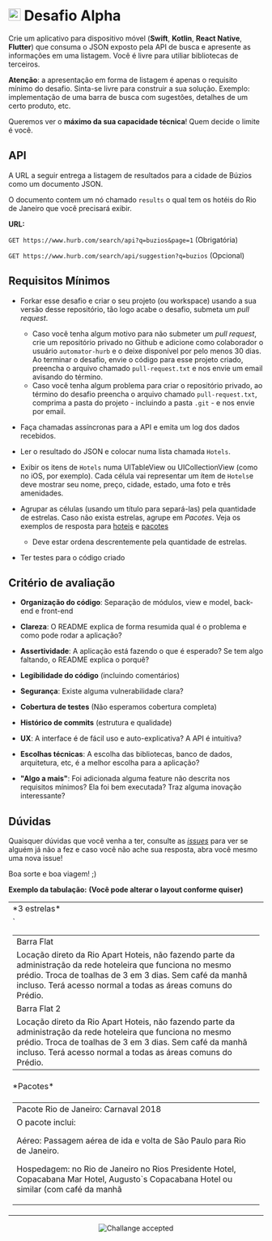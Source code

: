 # <img src="https://avatars1.githubusercontent.com/u/7063040?v=4&s=200.jpg" alt="HU" width="24" /> Desafio Alpha

Crie um aplicativo para dispositivo móvel (**Swift**, **Kotlin**, **React Native**, **Flutter**) que consuma o JSON exposto pela API de busca e apresente as informações em uma listagem. Você é livre para utiliar bibliotecas de terceiros.

**Atenção**: a apresentação em forma de listagem é apenas o requisito mínimo do desafio. Sinta-se livre para construir a sua solução. Exemplo: implementação de uma barra de busca com sugestões, detalhes de um certo produto, etc.

Queremos ver o **máximo da sua capacidade técnica**! Quem decide o limite é você.

## API

A URL a seguir entrega a listagem de resultados para a cidade de Búzios como um documento JSON.

O documento contem um nó chamado `results` o qual tem os hotéis do Rio de Janeiro que você precisará exibir.

**URL:**

`GET https://www.hurb.com/search/api?q=buzios&page=1` (Obrigatória)

`GET https://www.hurb.com/search/api/suggestion?q=buzios` (Opcional)

## Requisitos Mínimos

-   Forkar esse desafio e criar o seu projeto (ou workspace) usando a sua versão desse repositório, tão logo acabe o desafio, submeta um _pull request_.
    -   Caso você tenha algum motivo para não submeter um _pull request_, crie um repositório privado no Github e adicione como colaborador o usuário `automator-hurb` e o deixe disponível por pelo menos 30 dias. Ao terminar o desafio, envie o código para esse projeto criado, preencha o arquivo chamado `pull-request.txt` e nos envie um email avisando do término.
    -   Caso você tenha algum problema para criar o repositório privado, ao término do desafio preencha o arquivo chamado `pull-request.txt`, comprima a pasta do projeto - incluindo a pasta `.git` - e nos envie por email.
-   Faça chamadas assíncronas para a API e emita um log dos dados recebidos.

-   Ler o resultado do JSON e colocar numa lista chamada `Hotels`.

-   Exibir os itens de `Hotels` numa UITableView ou UICollectionView (como no iOS, por exemplo). Cada célula vai representar um ítem de `Hotels`e deve mostrar seu nome, preço, cidade, estado, uma foto e três amenidades.

-   Agrupar as células (usando um título para separá-las) pela quantidade de estrelas. Caso não exista estrelas, agrupe em _Pacotes_. Veja os exemplos de resposta para [hoteis](examples/hotel.json) e [pacotes](examples/package.json)

    -   Deve estar ordena descrentemente pela quantidade de estrelas.

-   Ter testes para o código criado

## Critério de avaliação

-   **Organização do código**: Separação de módulos, view e model, back-end e front-end

-   **Clareza**: O README explica de forma resumida qual é o problema e como pode rodar a aplicação?

-   **Assertividade**: A aplicação está fazendo o que é esperado? Se tem algo faltando, o README explica o porquê?

-   **Legibilidade do código** (incluindo comentários)

-   **Segurança**: Existe alguma vulnerabilidade clara?

-   **Cobertura de testes** (Não esperamos cobertura completa)

-   **Histórico de commits** (estrutura e qualidade)

-   **UX**: A interface é de fácil uso e auto-explicativa? A API é intuitiva?

-   **Escolhas técnicas**: A escolha das bibliotecas, banco de dados, arquitetura, etc, é a melhor escolha para a aplicação?

-   **"Algo a mais"**: Foi adicionada alguma feature não descrita nos requisitos mínimos? Ela foi bem executada? Traz alguma inovação interessante?

## Dúvidas

Quaisquer dúvidas que você venha a ter, consulte as [_issues_](https://github.com/HurbCom/challenge-alpha/issues) para ver se alguém já não a fez e caso você não ache sua resposta, abra você mesmo uma nova issue!

Boa sorte e boa viagem! ;)

**Exemplo da tabulação:**
**(Você pode alterar o layout conforme quiser)**

<table>
<tr>
<td>*3 estrelas*</td>
</tr>
<tr>
<td>
<table>
<tr><td>Barra Flat</td></tr>
<tr><td>Locação direto da Rio Apart Hoteis, não fazendo parte da administração da rede hoteleira que funciona no mesmo prédio. Troca de toalhas de 3 em 3 dias. Sem café da manhã incluso. Terá acesso normal a todas as áreas comuns do Prédio.</td></tr>
<tr><td>Barra Flat 2</td>`</tr>
<tr><td>Locação direto da Rio Apart Hoteis, não fazendo parte da administração da rede hoteleira que funciona no mesmo prédio. Troca de toalhas de 3 em 3 dias. Sem café da manhã incluso. Terá acesso normal a todas as áreas comuns do Prédio.</td></tr>
</table>
</td>
</tr>
<tr>
<td>*Pacotes*</td>
</tr>
<tr>
<td>
<table>
<tr><td>Pacote Rio de Janeiro: Carnaval 2018</td></tr>
<tr><td>O pacote&nbsp;inclui: &nbsp;

Aéreo: Passagem aérea de ida e volta de São Paulo para Rio de Janeiro.

Hospedagem: no Rio de Janeiro no Rios Presidente Hotel, Copacabana Mar Hotel, Augusto`s Copacabana Hotel ou similar (com café da manhã</td></tr>

</table>
</td>
</tr>
</table>

<p align="center">
  <img src="ca.jpg" alt="Challange accepted" />
</p>
